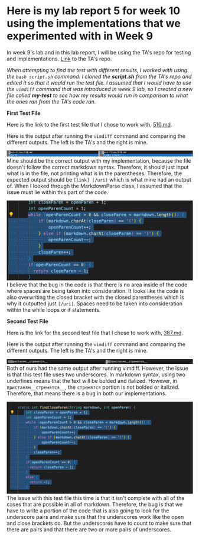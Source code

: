# Here is my lab report 5 for week 10 using the implementations that we experimented with in Week 9

In week 9's lab and in this lab report, I will be using the TA's repo for testing and implementations. [Link](https://github.com/nidhidhamnani/markdown-parser) to the TA's repo.

*When attempting to find the test with different results, I worked with using the `bash script.sh` command. I cloned the **script.sh** from the TA's repo and edited it so that it would run the test file. I assumed that I would have to use the `vimdiff` command that was introduced in week 9 lab, so I created a new file called **my-test** to see how my results would run in comparison to what the ones ran from the TA's code ran.*


**First Test File**

Here is the link to the first test file that I chose to work with, [510.md](https://github.com/nidhidhamnani/markdown-parser/blob/main/test-files/510.md). 

Here is the output after running the `vimdiff` command and comparing the different outputs. The left is the TA's and the right is mine.

![](diff1.png)
Mine should be the correct output with my implementation, because the file doesn't follow the correct markdown syntax. Therefore, it should just input what is in the file, not printing what is in the parentheses. 
Therefore, the expected output should be `[link] (/uri)` which is what mine had an output of.
When I looked through the MarkdownParse class, I assumed that the issue must lie within this part of the code.

![](prob1.png)
I believe that the bug in the code is that there is no area inside of the code where spaces are being taken into consideration. It looks like the code is also overwriting the closed bracket with the closed parentheses which is why it outputted just `[/uri]`. Spaces need to be taken into consideration within the while loops or if statements.


**Second Test File**

Here is the link for the second test file that I chose to work with, [387.md](https://github.com/nidhidhamnani/markdown-parser/blob/main/test-files/387.md).

Here is the output after running the `vimdiff` command and comparing the different outputs. The left is the TA's and the right is mine.

![](diff2.png)
Both of ours had the same output after running vimdiff. However, the issue is that this test file uses two underscores. In markdown syntax, using two underlines means that the text will be bolded and italized. However, in `пристаням__стремятся__`, the `стремятся` portion is not bolded or italized. Therefore, that means there is a bug in both our implementations.

![](prob2.png)
The issue with this test file this time is that it isn't complete with all of the cases that are possible in all of markdown. Therefore, the bug is that we have to write a portion of the code that is also going to look for the underscore pairs and make sure that the underscores work like the open and close brackets do. But the underscores have to count to make sure that there are pairs and that there are two or more pairs of underscores. 
